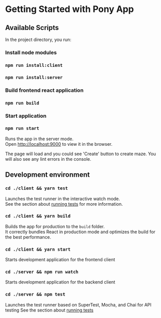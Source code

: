 # Getting Started with Pony App

## Available Scripts
In the project directory, you run:

### Install node modules

### `npm run install:client`
### `npm run install:server`

### Build frontend react application
### `npm run build`

### Start application

### `npm run start`

Runs the app in the server mode.\
Open [http://localhost:9000](http://localhost:9000) to view it in the browser.

The page will load and you could see 'Create' button to create maze.
You will also see any lint errors in the console.

## Development environment

### `cd ./client && yarn test`

Launches the test runner in the interactive watch mode.\
See the section about [running tests](https://facebook.github.io/create-react-app/docs/running-tests) for more information.

### `cd ./client && yarn build`

Builds the app for production to the `build` folder.\
It correctly bundles React in production mode and optimizes the build for the best performance.

### `cd ./client && yarn start`
Starts development application for the frontend client

### `cd ./server && npm run watch`
Starts development application for the backend client


### `cd ./server && npm test`

Launches the test runner based on SuperTest, Mocha, and Chai for API testing
See the section about [running tests](https://dev-tester.com/dead-simple-api-tests-with-supertest-mocha-and-chai/)
